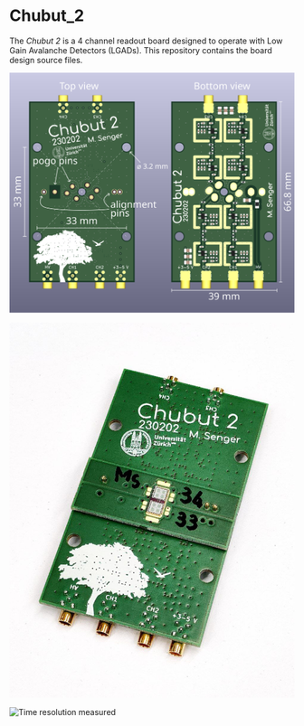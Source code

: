 # Chubut_2

The *Chubut 2* is a 4 channel readout board designed to operate with Low Gain Avalanche Detectors (LGADs). This repository contains the board design source files.

![Chubut 2 board layout](doc/testing/media/chubut_2_layout/1.svg)

![Chubut 2 picture](doc/testing/media/chubut_2_photos/4.jpg)

![Time resolution measured](https://msenger.web.cern.ch/wp-content/uploads/2022/11/Screenshot_2022-11-20_11-02-24.png)
